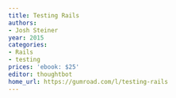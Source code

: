 ```yaml
---
title: Testing Rails
authors:
- Josh Steiner
year: 2015
categories:
- Rails
- testing
prices: 'ebook: $25'
editor: thoughtbot
home_url: https://gumroad.com/l/testing-rails
---
```


